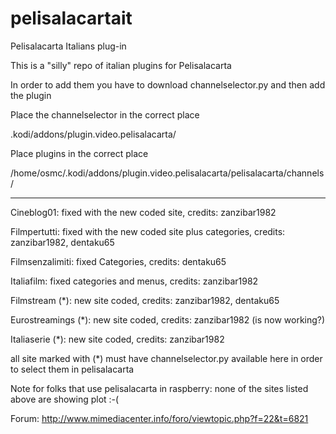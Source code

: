 # pelisalacartait
Pelisalacarta Italians plug-in

This is a "silly" repo of italian plugins for Pelisalacarta

In order to add them you have to download channelselector.py and then add the plugin

Place the channelselector in the correct place

.kodi/addons/plugin.video.pelisalacarta/

Place plugins in the correct place

/home/osmc/.kodi/addons/plugin.video.pelisalacarta/pelisalacarta/channels/

------------------------------------------------------------------
Cineblog01: 
fixed with the new coded site, credits: zanzibar1982

Filmpertutti: 
fixed with the new coded site plus categories, credits: zanzibar1982, dentaku65

Filmsenzalimiti: 
fixed Categories, credits: dentaku65

Italiafilm:
fixed categories and menus, credits: zanzibar1982

Filmstream (*): 
new site coded, credits: zanzibar1982, dentaku65

Eurostreamings (*): 
new site coded, credits: zanzibar1982 (is now working?)

Italiaserie (*): 
new site coded, credits: zanzibar1982

all site marked with (*) must have channelselector.py available here in order to select them in pelisalacarta

Note for folks that use pelisalacarta in raspberry: none of the sites listed above are showing plot :-(

Forum: http://www.mimediacenter.info/foro/viewtopic.php?f=22&t=6821
